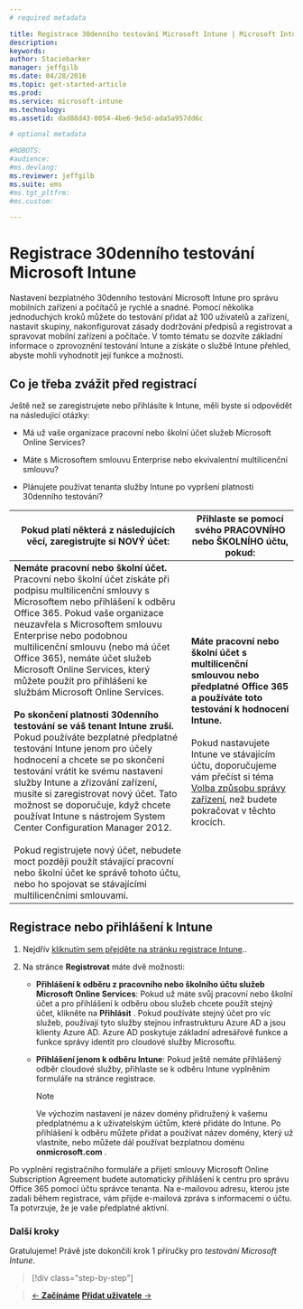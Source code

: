 ```yaml
---
# required metadata

title: Registrace 30denního testování Microsoft Intune | Microsoft Intune
description:
keywords:
author: Staciebarker
manager: jeffgilb
ms.date: 04/28/2016
ms.topic: get-started-article
ms.prod:
ms.service: microsoft-intune
ms.technology:
ms.assetid: dad88d43-0054-4be6-9e5d-ada5a957dd6c

# optional metadata

#ROBOTS:
#audience:
#ms.devlang:
ms.reviewer: jeffgilb
ms.suite: ems
#ms.tgt_pltfrm:
#ms.custom:

---
```


# Registrace 30denního testování Microsoft Intune

Nastavení bezplatného 30denního testování Microsoft Intune pro správu mobilních zařízení a počítačů je rychlé a snadné. Pomocí několika jednoduchých kroků můžete do testování přidat až 100 uživatelů a zařízení, nastavit skupiny, nakonfigurovat zásady dodržování předpisů a registrovat a spravovat mobilní zařízení a počítače. V tomto tématu se dozvíte základní informace o zprovoznění testování Intune a získáte o službě Intune přehled, abyste mohli vyhodnotit její funkce a možnosti.

## Co je třeba zvážit před registrací

Ještě než se zaregistrujete nebo přihlásíte k Intune, měli byste si odpovědět na následující otázky:

-   Má už vaše organizace pracovní nebo školní účet služeb Microsoft Online Services?

-   Máte s Microsoftem smlouvu Enterprise nebo ekvivalentní multilicenční smlouvu?

-   Plánujete používat tenanta služby Intune po vypršení platnosti 30denního testování?

|Pokud platí některá z následujících věcí, zaregistrujte si NOVÝ účet:|Přihlaste se pomocí svého PRACOVNÍHO nebo ŠKOLNÍHO účtu, pokud:|
|-----------------------------------------------------------------|------------------------------------------------|
|**Nemáte pracovní nebo školní účet.** Pracovní nebo školní účet získáte při podpisu multilicenční smlouvy s Microsoftem nebo přihlášení k odběru Office 365. Pokud vaše organizace neuzavřela s Microsoftem smlouvu Enterprise nebo podobnou multilicenční smlouvu (nebo má účet Office 365), nemáte účet služeb Microsoft Online Services, který můžete použít pro přihlášení ke službám Microsoft Online Services.<br /><br />**Po skončení platnosti 30denního testování se váš tenant Intune zruší.** Pokud používáte bezplatné předplatné testování Intune jenom pro účely hodnocení a chcete se po skončení testování vrátit ke svému nastavení služby Intune a zřizování zařízení, musíte si zaregistrovat nový účet. Tato možnost se doporučuje, když chcete používat Intune s nástrojem System Center Configuration Manager 2012.<br /><br />Pokud registrujete nový účet, nebudete moct později použít stávající pracovní nebo školní účet ke správě tohoto účtu, nebo ho spojovat se stávajícími multilicenčními smlouvami.|**Máte pracovní nebo školní účet s multilicenční smlouvou nebo předplatné Office 365 a používáte toto testování k hodnocení Intune.**<br /><br />Pokud nastavujete Intune ve stávajícím účtu, doporučujeme vám přečíst si téma [Volba způsobu správy zařízení](choose-how-to-manage-devices.md), než budete pokračovat v těchto krocích.|

## Registrace nebo přihlášení k Intune

1.  Nejdřív [kliknutím sem přejděte na stránku registrace Intune](https://portal.office.com/Signup/Signup.aspx?OfferId=40BE278A-DFD1-470a-9EF7-9F2596EA7FF9&dl=INTUNE_A&ali=1#0%20)..

2.  Na stránce **Registrovat** máte dvě možnosti:

    -   **Přihlášení k odběru z pracovního nebo školního účtu služeb Microsoft Online Services**: Pokud už máte svůj pracovní nebo školní účet a pro přihlášení k odběru obou služeb chcete použít stejný účet, klikněte na **Přihlásit** . Pokud používáte stejný účet pro víc služeb, používají tyto služby stejnou infrastrukturu Azure AD a jsou klienty Azure AD. Azure AD poskytuje základní adresářové funkce a funkce správy identit pro cloudové služby Microsoftu.

    -   **Přihlášení jenom k odběru Intune**: Pokud ještě nemáte přihlášený odběr cloudové služby, přihlaste se k odběru Intune vyplněním formuláře na stránce registrace.

        > [!NOTE]
        > Ve výchozím nastavení je název domény přidružený k vašemu předplatnému a k uživatelským účtům, které přidáte do Intune. Po přihlášení k odběru můžete přidat a používat název domény, který už vlastníte, nebo můžete dál používat bezplatnou doménu **onmicrosoft.com** .

Po vyplnění registračního formuláře a přijetí smlouvy Microsoft Online Subscription Agreement budete automaticky přihlášení k centru pro správu Office 365 pomocí účtu správce tenanta. Na e-mailovou adresu, kterou jste zadali během registrace, vám přijde e-mailová zpráva s informacemi o účtu. Ta potvrzuje, že je vaše předplatné aktivní.

### Další kroky
Gratulujeme! Právě jste dokončili krok 1 příručky pro *testování Microsoft Intune*.

>[!div class="step-by-step"]

>[&larr; **Začínáme**](.\get-started-with-a-30-day-trial-of-microsoft-intune.md)     [**Přidat uživatele** &rarr;](.\get-started-with-a-30-day-trial-of-microsoft-intune-step-2.md)  


<!--HONumber=May16_HO1-->


